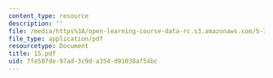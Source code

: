 ```yaml
---
content_type: resource
description: ''
file: /media/https%3A/open-learning-course-data-rc.s3.amazonaws.com/5-74-introductory-quantum-mechanics-ii-spring-2004/7fe587de97ad3c9da354d91038af54bc_15.pdf
file_type: application/pdf
resourcetype: Document
title: 15.pdf
uid: 7fe587de-97ad-3c9d-a354-d91038af54bc
---
```

